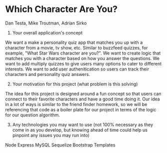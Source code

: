 # Which Character Are You?

Dan Testa, Mike Troutman, Adrian Sirko

1) Your overall application's concept

We want a make a personality quiz app that matches you up with a character from a movie, tv show, etc. Similar to buzzfeed quizzes, for example, "What Star Wars character are you?". We want to create logic that matches you with a character based on how you answer the questions. We want to add multiply quizzes to give users many options to cater to different interests. We want to add user authenitication so users can track their characters and personality quiz answers.


2) Your motivation for this project (what problem is this solving)

The idea for this project is designed around a fun concept so that users can connect to their favorite characters and have a good time doing it. Our idea in a lot of ways is similar to the friend finder homework, so we will be referencing that code as a boiler plate for our project in terms of the logic for our question algorithm.


3) Any technologies you may want to use (not 100% necessary as they come in as you develop, but knowing ahead of time could help us pinpoint any issues you may run into)

Node
Express
MySQL
Sequelize
Bootstrap Templates







